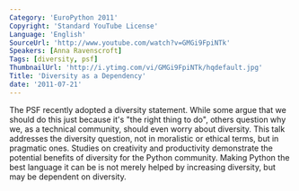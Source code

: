 ```yaml
---
Category: 'EuroPython 2011'
Copyright: 'Standard YouTube License'
Language: 'English'
SourceUrl: 'http://www.youtube.com/watch?v=GMGi9FpiNTk'
Speakers: [Anna Ravenscroft]
Tags: [diversity, psf]
ThumbnailUrl: 'http://i.ytimg.com/vi/GMGi9FpiNTk/hqdefault.jpg'
Title: 'Diversity as a Dependency'
date: '2011-07-21'
---
```

The PSF recently adopted a diversity statement. While some argue that we
should do this just because it's "the right thing to do", others question why
we, as a technical community, should even worry about diversity. This talk
addresses the diversity question, not in moralistic or ethical terms, but in
pragmatic ones. Studies on creativity and productivity demonstrate the
potential benefits of diversity for the Python community. Making Python the
best language it can be is not merely helped by increasing diversity, but may
be dependent on diversity.

